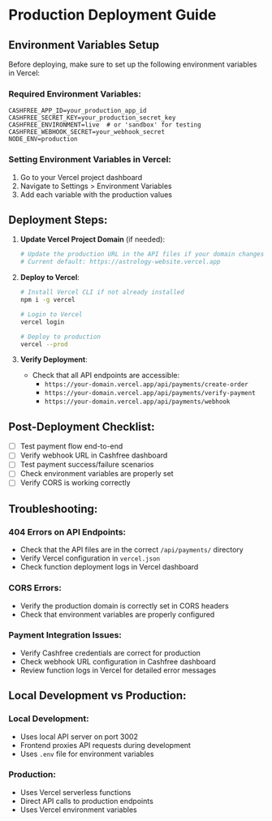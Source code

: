 # Production Deployment Guide

## Environment Variables Setup

Before deploying, make sure to set up the following environment variables in Vercel:

### Required Environment Variables:
```
CASHFREE_APP_ID=your_production_app_id
CASHFREE_SECRET_KEY=your_production_secret_key
CASHFREE_ENVIRONMENT=live  # or 'sandbox' for testing
CASHFREE_WEBHOOK_SECRET=your_webhook_secret
NODE_ENV=production
```

### Setting Environment Variables in Vercel:

1. Go to your Vercel project dashboard
2. Navigate to Settings > Environment Variables
3. Add each variable with the production values

## Deployment Steps:

1. **Update Vercel Project Domain** (if needed):
   ```bash
   # Update the production URL in the API files if your domain changes
   # Current default: https://astrology-website.vercel.app
   ```

2. **Deploy to Vercel**:
   ```bash
   # Install Vercel CLI if not already installed
   npm i -g vercel

   # Login to Vercel
   vercel login

   # Deploy to production
   vercel --prod
   ```

3. **Verify Deployment**:
   - Check that all API endpoints are accessible:
     - `https://your-domain.vercel.app/api/payments/create-order`
     - `https://your-domain.vercel.app/api/payments/verify-payment`
     - `https://your-domain.vercel.app/api/payments/webhook`

## Post-Deployment Checklist:

- [ ] Test payment flow end-to-end
- [ ] Verify webhook URL in Cashfree dashboard
- [ ] Test payment success/failure scenarios
- [ ] Check environment variables are properly set
- [ ] Verify CORS is working correctly

## Troubleshooting:

### 404 Errors on API Endpoints:
- Check that the API files are in the correct `/api/payments/` directory
- Verify Vercel configuration in `vercel.json`
- Check function deployment logs in Vercel dashboard

### CORS Errors:
- Verify the production domain is correctly set in CORS headers
- Check that environment variables are properly configured

### Payment Integration Issues:
- Verify Cashfree credentials are correct for production
- Check webhook URL configuration in Cashfree dashboard
- Review function logs in Vercel for detailed error messages

## Local Development vs Production:

### Local Development:
- Uses local API server on port 3002
- Frontend proxies API requests during development
- Uses `.env` file for environment variables

### Production:
- Uses Vercel serverless functions
- Direct API calls to production endpoints
- Uses Vercel environment variables